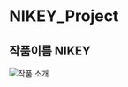 # NIKEY_Project
## 작품이름 NIKEY

![작품 소개](https://user-images.githubusercontent.com/84081027/199450731-d918f53c-85ae-47e2-801f-5d5105791ae9.png)
